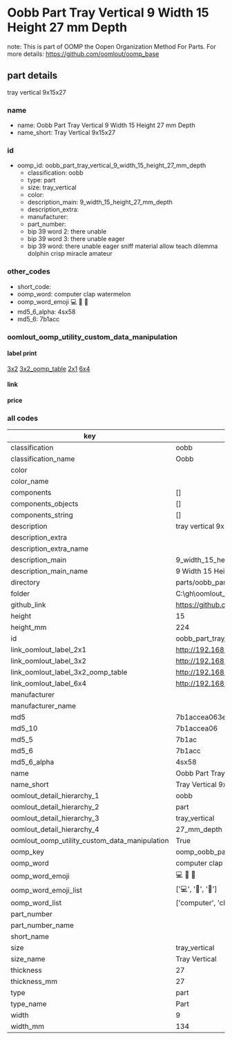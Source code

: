 # Oobb Part Tray Vertical 9 Width 15 Height 27 mm Depth  

note: This is part of OOMP the Oopen Organization Method For Parts. For more details: https://github.com/oomlout/oomp_base

##  part details
  



tray vertical 9x15x27



### name
* name: Oobb Part Tray Vertical 9 Width 15 Height 27 mm Depth
* name_short: Tray Vertical 9x15x27 
### id
* oomp_id: oobb_part_tray_vertical_9_width_15_height_27_mm_depth
  * classification: oobb
  * type: part
  * size: tray_vertical
  * color: 
  * description_main: 9_width_15_height_27_mm_depth
  * description_extra: 
  * manufacturer: 
  * part_number: 
  * bip 39 word 2: there unable
  * bip 39 word 3: there unable eager
  * bip 39 word: there unable eager sniff material allow teach dilemma dolphin crisp miracle amateur

### other_codes
* short_code: 
* oomp_word: computer clap watermelon
* oomp_word_emoji :computer: :clap: :watermelon:
* md5_6_alpha: 4sx58
* md5_6: 7b1acc






### oomlout_oomp_utility_custom_data_manipulation
#### label print
[3x2](http://192.168.1.245:1112/?label=oomp%204sx58)
[3x2_oomp_table](http://192.168.1.108:1112/?label=oomp%204sx58)
[2x1](http://192.168.1.242:1112/?label=oomp%204sx58)
[6x4](http://192.168.1.55:1112/?label=oomp%204sx58)    

#### link

                              

#### price







### all codes 
| key | value |  
| --- | --- |  
| classification | oobb |  
| classification_name | Oobb |  
| color |  |  
| color_name |  |  
| components | [] |  
| components_objects | [] |  
| components_string | [] |  
| description | tray vertical 9x15x27 |  
| description_extra |  |  
| description_extra_name |  |  
| description_main | 9_width_15_height_27_mm_depth |  
| description_main_name | 9 Width 15 Height 27 mm Depth |  
| directory | parts/oobb_part_tray_vertical_9_width_15_height_27_mm_depth |  
| folder | C:\gh\oomlout_oobb_version_4_generated_parts\parts\oobb_part_tray_vertical_9_width_15_height_27_mm_depth |  
| github_link | https://github.com/oomlout/oomlout_oomp_part_src/tree/main/parts/oobb_part_tray_vertical_9_width_15_height_27_mm_depth |  
| height | 15 |  
| height_mm | 224 |  
| id | oobb_part_tray_vertical_9_width_15_height_27_mm_depth |  
| link_oomlout_label_2x1 | http://192.168.1.242:1112/?label=oomp%204sx58 |  
| link_oomlout_label_3x2 | http://192.168.1.245:1112/?label=oomp%204sx58 |  
| link_oomlout_label_3x2_oomp_table | http://192.168.1.108:1112/?label=oomp%204sx58 |  
| link_oomlout_label_6x4 | http://192.168.1.55:1112/?label=oomp%204sx58 |  
| manufacturer |  |  
| manufacturer_name |  |  
| md5 | 7b1accea063e3bd01ac47cd689fb1703 |  
| md5_10 | 7b1accea06 |  
| md5_5 | 7b1ac |  
| md5_6 | 7b1acc |  
| md5_6_alpha | 4sx58 |  
| name | Oobb Part Tray Vertical 9 Width 15 Height 27 mm Depth |  
| name_short | Tray Vertical 9x15x27  |  
| oomlout_detail_hierarchy_1 | oobb |  
| oomlout_detail_hierarchy_2 | part |  
| oomlout_detail_hierarchy_3 | tray_vertical |  
| oomlout_detail_hierarchy_4 | 27_mm_depth |  
| oomlout_oomp_utility_custom_data_manipulation | True |  
| oomp_key | oomp_oobb_part_tray_vertical_9_width_15_height_27_mm_depth |  
| oomp_word | computer clap watermelon |  
| oomp_word_emoji | :computer: :clap: :watermelon: |  
| oomp_word_emoji_list | [':computer:', ':clap:', ':watermelon:'] |  
| oomp_word_list | ['computer', 'clap', 'watermelon'] |  
| part_number |  |  
| part_number_name |  |  
| short_name |  |  
| size | tray_vertical |  
| size_name | Tray Vertical |  
| thickness | 27 |  
| thickness_mm | 27 |  
| type | part |  
| type_name | Part |  
| width | 9 |  
| width_mm | 134 |  
